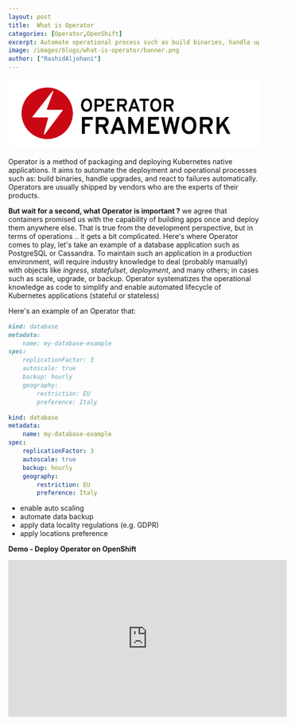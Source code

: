 ```yaml
---
layout: post
title:  What is Operator
categories: [Operator,OpenShift]
excerpt: Automate operational process such as build binaries, handle upgrades, and react to failures automatically
image: /images/blogs/what-is-operator/banner.png
author: ["RashidAljohani"]
---
```



![](/images/blogs/what-is-operator/banner.png)


Operator is a method of packaging and deploying Kubernetes native applications. It aims to automate the deployment and operational processes such as: build binaries, handle upgrades, and react to failures automatically. Operators are usually shipped by vendors who are the experts of their products. 

**But wait for a second, what Operator is important ?** we agree that containers promised us with the capability of building apps once and deploy them anywhere else. That is true from the development perspective, but in terms of operations .. it gets a bit complicated. Here's where Operator comes to play, let's take an example of a database application such as PostgreSQL or Cassandra. To maintain such an application in a production environment, will require industry knowledge to deal (probably manually) with objects like _ingress_, _statefulset_, _deployment_, and many others; in cases such as scale, upgrade, or backup. Operator systematizes the operational knowledge as code to simplify and enable automated lifecycle of Kubernetes applications (stateful or stateless)


Here's an example of an Operator that:

```md
kind: database
metadata:
    name: my-database-example
spec:
    replicationFactor: 3
    autoscale: true
    backup: hourly
    geography:
        restriction: EU
        preference: Italy
```


```yaml
kind: database
metadata:
    name: my-database-example
spec:
    replicationFactor: 3
    autoscale: true
    backup: hourly
    geography:
        restriction: EU
        preference: Italy
```


* enable auto scaling
* automate data backup
* apply data locality regulations (e.g. GDPR)
* apply locations preference


**Demo - Deploy Operator on OpenShift**

<iframe width="560" height="315" src="https://www.youtube-nocookie.com/embed/HzkE7CZU7Bg" frameborder="0" allow="accelerometer; autoplay; encrypted-media; gyroscope; picture-in-picture" allowfullscreen></iframe>